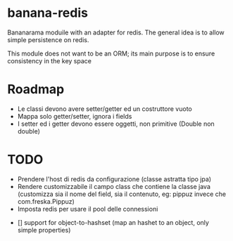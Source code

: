 # banana-redis
Bananarama moduile with an adapter for redis. The general idea is to allow simple persistence on redis.

This module does not want to be an ORM; its main purpose is to ensure consistency in the key space

# Roadmap


* Le classi devono avere setter/getter ed un costruttore vuoto
* Mappa solo getter/setter, ignora i fields
* I setter ed i getter devono essere oggetti, non primitive (Double non double)

# TODO

* Prendere l'host di redis da configurazione (classe astratta tipo jpa)
* Rendere customizzabile il campo class che contiene la classe java (customizza sia il nome del field, sia il contenuto, eg: pippuz invece che com.freska.Pippuz) 
* Imposta redis per usare il pool delle connessioni
- [] support for object-to-hashset (map an hashet to an object, only simple properties)
